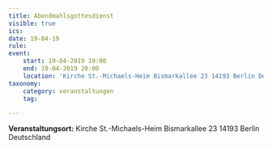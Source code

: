 ```yaml
---
title: Abendmahlsgottesdienst
visible: true
ics: 
date: 19-04-19
rule: 
event:
	start: 19-04-2019 19:00
	end: 19-04-2019 20:00
	location: 'Kirche St.-Michaels-Heim Bismarkallee 23 14193 Berlin Deutschland'
taxonomy:
	category: veranstaltungen
	tag: 

---
```




**Veranstaltungsort:** Kirche St.-Michaels-Heim
Bismarkallee 23
14193 Berlin
Deutschland


